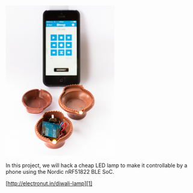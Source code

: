 ![Diwali-BLE](images/ble-lamp-final.jpg "Diwali BLE Lamp")

In this project, we will hack a cheap LED lamp to make it controllable 
by a phone using the Nordic nRF51822 BLE SoC.

[http://electronut.in/diwali-lamp][1]

[1]: http://electronut.in/diwali-lamp




